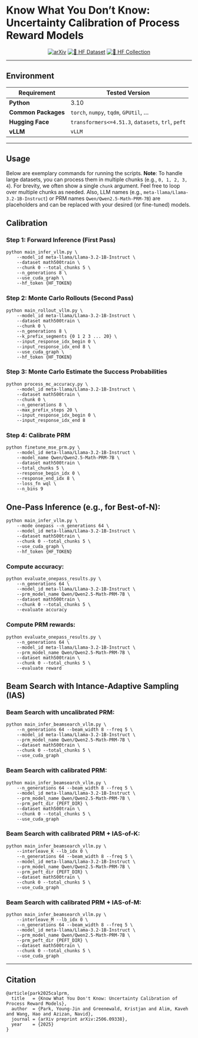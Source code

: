 # Know What You Don’t Know: Uncertainty Calibration of Process Reward Models  


<div align="center">

[![arXiv](https://img.shields.io/badge/arXiv-2506.09338-B31B1B?style=for-the-badge&logo=arxiv&logoColor=white)](https://arxiv.org/abs/2506.09338)
[![🤗 HF Dataset](https://img.shields.io/badge/Dataset-prm_calibration-yellow?style=for-the-badge&logo=huggingface&logoColor=white)](https://huggingface.co/datasets/young-j-park/prm_calibration)
[![🤗 HF Collection](https://img.shields.io/badge/Models-calibrated--qwen2.5--math--prm--7b-blue?style=for-the-badge&logo=huggingface&logoColor=white)](https://huggingface.co/collections/young-j-park/calibrated-qwen25-math-prm-7b-683fe3fa27858af86708e50d)

</div>

---

## Environment

| Requirement   | Tested Version |
|---------------|-------------------|
| **Python**    | 3.10 |
| **Common Packages**   | `torch`, `numpy`, `tqdm`, `GPUtil`, … |
| **Hugging Face** | `transformers<=4.51.3`, `datasets`, `trl`, `peft` |
| **vLLM** | `vLLM` |

---

## Usage

Below are exemplary commands for running the scripts. 
**Note**: To handle large datasets, you can process them in multiple chunks (e.g., `0, 1, 2, 3, 4`). 
For brevity, we often show a single `chunk` argument. 
Feel free to loop over multiple chunks as needed. 
Also, LLM names (e.g., `meta-llama/Llama-3.2-1B-Instruct`) or PRM names `Qwen/Qwen2.5-Math-PRM-7B`) are placeholders and can be replaced with your desired (or fine-tuned) models.

## Calibration
### Step 1: Forward Inference (First Pass)

```
python main_infer_vllm.py \
    --model_id meta-llama/Llama-3.2-1B-Instruct \
    --dataset math500train \
    --chunk 0 --total_chunks 5 \
    --n_generations 8 \
    --use_cuda_graph \
    --hf_token {HF_TOKEN}
```

### Step 2: Monte Carlo Rollouts (Second Pass)

```
python main_rollout_vllm.py \
    --model_id meta-llama/Llama-3.2-1B-Instruct \
    --dataset math500train \
    --chunk 0 \
    --n_generations 8 \
    --k_prefix_segments {0 1 2 3 ... 20} \
    --input_response_idx_begin 0 \
    --input_response_idx_end 8 \
    --use_cuda_graph \
    --hf_token {HF_TOKEN}
```

### Step 3:  Monte Carlo Estimate the Success Probabilities

```
python process_mc_accuracy.py \
    --model_id meta-llama/Llama-3.2-1B-Instruct \
    --dataset math500train \
    --chunk 0 \
    --n_generations 8 \
    --max_prefix_steps 20 \
    --input_response_idx_begin 0 \
    --input_response_idx_end 8
```

### Step 4: Calibrate PRM

```
python finetune_mse_prm.py \
    --model_id meta-llama/Llama-3.2-1B-Instruct \
    --model_name Qwen/Qwen2.5-Math-PRM-7B \
    --dataset math500train \
    --total_chunks 5 \
    --response_begin_idx 0 \
    --response_end_idx 8 \
    --loss_fn wql \
    --n_bins 9
```

## One-Pass Inference (e.g., for Best-of-N):
```
python main_infer_vllm.py \
    --mode onepass --n_generations 64 \
    --model_id meta-llama/Llama-3.2-1B-Instruct \
    --dataset math500train \
    --chunk 0 --total_chunks 5 \
    --use_cuda_graph \
    --hf_token {HF_TOKEN}
```

### Compute accuracy:
```
python evaluate_onepass_results.py \
    --n_generations 64 \
    --model_id meta-llama/Llama-3.2-1B-Instruct \
    --prm_model_name Qwen/Qwen2.5-Math-PRM-7B \
    --dataset math500train \
    --chunk 0 --total_chunks 5 \
    --evaluate accuracy
```

### Compute PRM rewards:
```
python evaluate_onepass_results.py \
    --n_generations 64 \
    --model_id meta-llama/Llama-3.2-1B-Instruct \
    --prm_model_name Qwen/Qwen2.5-Math-PRM-7B \
    --dataset math500train \
    --chunk 0 --total_chunks 5 \
    --evaluate reward
```

## Beam Search with Intance-Adaptive Sampling (IAS)
###  Beam Search with uncalibrated PRM:
```
python main_infer_beamsearch_vllm.py \
    --n_generations 64 --beam_width 8 --freq 5 \
    --model_id meta-llama/Llama-3.2-1B-Instruct \
    --prm_model_name Qwen/Qwen2.5-Math-PRM-7B \
    --dataset math500train \
    --chunk 0 --total_chunks 5 \
    --use_cuda_graph
```

### Beam Search with calibrated PRM:
```
python main_infer_beamsearch_vllm.py \
    --n_generations 64 --beam_width 8 --freq 5 \
    --model_id meta-llama/Llama-3.2-1B-Instruct \
    --prm_model_name Qwen/Qwen2.5-Math-PRM-7B \
    --prm_peft_dir {PEFT_DIR} \
    --dataset math500train \
    --chunk 0 --total_chunks 5 \
    --use_cuda_graph
```

### Beam Search with calibrated PRM + IAS-of-K:
```
python main_infer_beamsearch_vllm.py \
    --interleave_K --lb_idx 0 \
    --n_generations 64 --beam_width 8 --freq 5 \
    --model_id meta-llama/Llama-3.2-1B-Instruct \
    --prm_model_name Qwen/Qwen2.5-Math-PRM-7B \
    --prm_peft_dir {PEFT_DIR} \
    --dataset math500train \
    --chunk 0 --total_chunks 5 \
    --use_cuda_graph
```

### Beam Search with calibrated PRM + IAS-of-M:
```
python main_infer_beamsearch_vllm.py \
    --interleave_M --lb_idx 0 \
    --n_generations 64 --beam_width 8 --freq 5 \
    --model_id meta-llama/Llama-3.2-1B-Instruct \
    --prm_model_name Qwen/Qwen2.5-Math-PRM-7B \
    --prm_peft_dir {PEFT_DIR} \
    --dataset math500train \
    --chunk 0 --total_chunks 5 \
    --use_cuda_graph
```

---

## Citation

```
@article{park2025calprm,
  title   = {Know What You Don't Know: Uncertainty Calibration of Process Reward Models},
  author  = {Park, Young-Jin and Greenewald, Kristjan and Alim, Kaveh and Wang, Hao and Azizan, Navid},
  journal = {arXiv preprint arXiv:2506.09338},
  year    = {2025}
}
```
